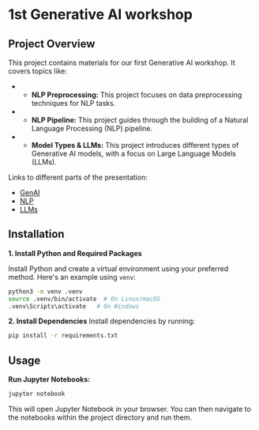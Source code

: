 # 1st Generative AI workshop

## Project Overview

This project contains materials for our first Generative AI workshop. It covers topics like:

* * **NLP Preprocessing:** This project focuses on data preprocessing techniques for NLP tasks.
* * **NLP Pipeline:** This project guides through the building of a Natural Language Processing (NLP) pipeline.
* * **Model Types & LLMs:** This project introduces different types of Generative AI models, with a focus on Large Language Models (LLMs).



Links to different parts of the presentation: 
* [GenAI](genai.pdf)
* [NLP](NLP.pdf)
* [LLMs](LLMs.pdf)
  

## Installation

**1. Install Python and Required Packages**

Install Python and create a virtual environment using your preferred method. Here's an example using `venv`:

```bash
python3 -m venv .venv
source .venv/bin/activate  # On Linux/macOS
.venv\Scripts\activate   # On Windows
```

**2. Install Dependencies**
Install dependencies by running:

```bash
pip install -r requirements.txt 
```

## Usage

**Run Jupyter Notebooks:**

```bash
jupyter notebook
```

This will open Jupyter Notebook in your browser. You can then navigate to the notebooks within the project directory and run them.


